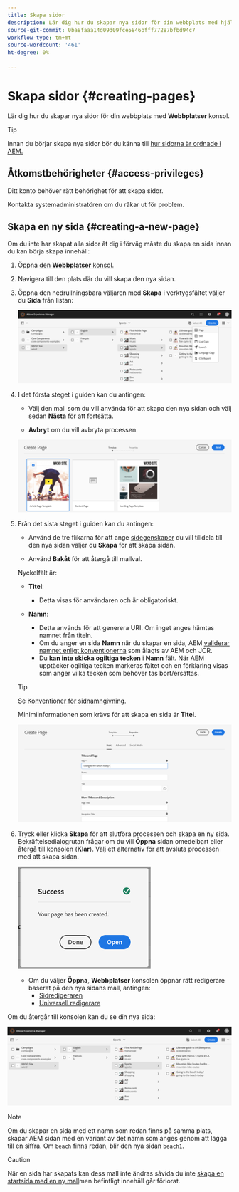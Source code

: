 ```yaml
---
title: Skapa sidor
description: Lär dig hur du skapar nya sidor för din webbplats med hjälp av webbplatskonsolen.
source-git-commit: 0ba8faaa14d09d09fce5846bfff77287bfbd94c7
workflow-type: tm+mt
source-wordcount: '461'
ht-degree: 0%

---
```



# Skapa sidor {#creating-pages}

Lär dig hur du skapar nya sidor för din webbplats med **Webbplatser** konsol.

>[!TIP]
>
>Innan du börjar skapa nya sidor bör du känna till [hur sidorna är ordnade i AEM.](/help/sites-cloud/authoring/sites-console/organizing-pages.md)

## Åtkomstbehörigheter {#access-privileges}

Ditt konto behöver rätt behörighet för att skapa sidor.

Kontakta systemadministratören om du råkar ut för problem.

## Skapa en ny sida {#creating-a-new-page}

Om du inte har skapat alla sidor åt dig i förväg måste du skapa en sida innan du kan börja skapa innehåll:

1. Öppna [den **Webbplatser** konsol.](/help/sites-cloud/authoring/sites-console/introduction.md)
1. Navigera till den plats där du vill skapa den nya sidan.
1. Öppna den nedrullningsbara väljaren med **Skapa** i verktygsfältet väljer du **Sida** från listan:

   ![Skapa en sida](/help/sites-cloud/authoring/assets/organizing-create-page.png)

1. I det första steget i guiden kan du antingen:

   * Välj den mall som du vill använda för att skapa den nya sidan och välj sedan **Nästa** för att fortsätta.

   * **Avbryt** om du vill avbryta processen.

   ![Välja en mall för en ny sida](/help/sites-cloud/authoring/assets/organizing-create-page-template.png)

1. Från det sista steget i guiden kan du antingen:

   * Använd de tre flikarna för att ange [sidegenskaper](/help/sites-cloud/authoring/sites-console/page-properties.md) du vill tilldela till den nya sidan väljer du **Skapa** för att skapa sidan.

   * Använd **Bakåt** för att återgå till mallval.

   Nyckelfält är:

   * **Titel**:

      * Detta visas för användaren och är obligatoriskt.

   * **Namn**:

      * Detta används för att generera URI. Om inget anges hämtas namnet från titeln.
      * Om du anger en sida **Namn** när du skapar en sida, AEM [validerar namnet enligt konventionerna](/help/implementing/developing/introduction/naming-conventions.md) som ålagts av AEM och JCR.
      * Du **kan inte skicka ogiltiga tecken** i **Namn** fält. När AEM upptäcker ogiltiga tecken markeras fältet och en förklaring visas som anger vilka tecken som behöver tas bort/ersättas.

   >[!TIP]
   >
   >Se [Konventioner för sidnamngivning](#page-naming-conventions).

   Minimiinformationen som krävs för att skapa en sida är **Titel**.

   ![Ange sidrubrik](/help/sites-cloud/authoring/assets/organizing-create-page-title.png)

1. Tryck eller klicka **Skapa** för att slutföra processen och skapa en ny sida. Bekräftelsedialogrutan frågar om du vill **Öppna** sidan omedelbart eller återgå till konsolen (**Klar**). Välj ett alternativ för att avsluta processen med att skapa sidan.

   ![Sidskapandet lyckades](/help/sites-cloud/authoring/assets/organizing-create-page-success.png)

   * Om du väljer **Öppna**, **Webbplatser** konsolen öppnar rätt redigerare baserat på den nya sidans mall, antingen:
      * [Sidredigeraren](/help/sites-cloud/authoring/page-editor/introduction.md)
      * [Universell redigerare](/help/sites-cloud/authoring/universal-editor/authoring.md)

Om du återgår till konsolen kan du se din nya sida:

![Resultat av ny sida](/help/sites-cloud/authoring/assets/organizing-create-page-result.png)

>[!NOTE]
>
>Om du skapar en sida med ett namn som redan finns på samma plats, skapar AEM sidan med en variant av det namn som anges genom att lägga till en siffra. Om `beach` finns redan, blir den nya sidan `beach1`.

>[!CAUTION]
>
>När en sida har skapats kan dess mall inte ändras såvida du inte [skapa en startsida med en ny mall](/help/sites-cloud/authoring/launches/creating.md#create-launch-with-new-template)men befintligt innehåll går förlorat.
